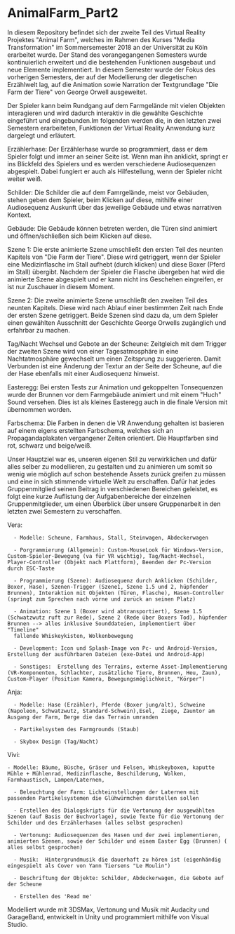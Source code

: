 # AnimalFarm_Part2


In diesem Repository befindet sich der zweite Teil des Virtual Reality Projektes "Animal Farm", welches im Rahmen des Kurses "Media Transformation" im Sommersemester 2018 an der Universität zu Köln erarbeitet wurde. Der Stand des vorangegangenen Semesters wurde kontinuierlich erweitert und die bestehenden Funktionen ausgebaut und neue Elemente implementiert.
In diesem Semester wurde der Fokus des vorherigen Semesters, der auf der Modellierung der diegetischen Erzählwelt lag, auf die Animation sowie Narration der Textgrundlage "Die Farm der Tiere" von George Orwell ausgeweitet. 

Der Spieler kann beim Rundgang auf dem Farmgelände mit vielen Objekten interagieren und wird dadurch interaktiv in die gewählte Geschichte eingeführt und eingebunden.Im folgenden werden die, in den letzten zwei Semestern erarbeiteten, Funktionen der Virtual Reality Anwendung kurz dargelegt und erläutert.


Erzählerhase: Der Erzählerhase wurde so programmiert, dass er dem Spieler folgt und immer an seiner Seite ist. Wenn man ihn anklickt, springt er ins Blickfeld des Spielers und es werden verschiedene Audiosequenzen abgespielt. Dabei fungiert er auch als Hilfestellung, wenn der Spieler nicht weiter weiß. 

Schilder: Die Schilder die auf dem Famrgelände, meist vor Gebäuden, stehen geben dem Spieler, beim Klicken auf diese, mithilfe einer Audiosequenz Auskunft über das jeweilige Gebäude und etwas narrativen Kontext.

Gebäude: Die Gebäude können betreten werden, die Türen sind animiert und öffnen/schließen sich beim Klicken auf diese.

Szene 1: Die erste animierte Szene umschließt den ersten Teil des neunten Kapitels von "Die Farm der Tiere". Diese wird getriggert, wenn der Spieler eine Medizinflasche im Stall aufhebt (durch klicken) und diese Boxer (Pferd im Stall) übergibt. Nachdem der Spieler die Flasche übergeben hat wird die animierte Szene abgespielt und er kann nicht ins Geschehen eingreifen, er ist nur Zuschauer in diesem Moment.

Szene 2: Die zweite animierte Szene umschließt den zweiten Teil des neunten Kapitels. Diese wird nach Ablauf einer bestimmten Zeit nach Ende der ersten Szene getriggert. Beide Szenen sind dazu da, um dem Spieler einen gewählten Ausschnitt der Geschichte George Orwells zugänglich und erfahrbar zu machen.

Tag/Nacht Wechsel und Gebote an der Scheune: Zeitgleich mit dem Trigger der zweiten Szene wird von einer Tagesatmosphäre in eine Nachtatmosphäre gewechselt um einen Zeitsprung zu suggerieren. Damit Verbunden ist eine Änderung der Textur an der Seite der Scheune, auf die der Hase ebenfalls mit einer Audiosequenz hinweist.

Easteregg: Bei ersten Tests zur Animation und gekoppelten Tonsequenzen wurde der Brunnen vor dem Farmgebäude animiert und mit einem "Huch" Sound versehen. Dies ist als kleines Easteregg auch in die finale Version mit übernommen worden.

Farbschema: Die Farben in denen die VR Anwendung gehalten ist basieren auf einem eigens erstellten Farbschema, welches sich an Propagandaplakaten vergangener Zeiten orientiert. Die Hauptfarben sind rot, schwarz und beige/weiß.


Unser Hauptziel war es, unseren eigenen Stil zu verwirklichen und dafür alles selber zu modellieren, zu gestalten und zu animieren um somit so wenig wie möglich auf schon bestehende Assets zurück greifen zu müssen und eine in sich stimmende virtuelle Welt zu erschaffen. Dafür hat jedes Gruppenmitglied seinen Beitrag in verschiedenen Bereichen geleistet, es folgt eine kurze Auflistung der Aufgabenbereiche der einzelnen Gruppenmitglieder, um einen Überblick über unsere Gruppenarbeit in den letzten zwei Semestern zu verschaffen.

Vera: 
      
      - Modelle: Scheune, Farmhaus, Stall, Steinwagen, Abdeckerwagen
      
      - Porgrammierung (Allgemein): Custom-MouseLook für Windows-Version, Custom-Spieler-Bewegung (va für VR wichtig), Tag/Nacht-Wechsel, Player-Controller (Objekt nach Plattform), Beenden der Pc-Version durch ESC-Taste
      
      - Programmierung (Szene): Audiosequenz durch Anklicken (Schilder, Boxer, Hase), Szenen-Trigger (Szene1, Szene 1.5 und 2, hüpfender Brunnen), Interaktion mit Objekten (Türen, Flasche), Hasen-Controller (springt zum Sprechen nach vorne und zurück an seinen Platz)
      
      - Animation: Szene 1 (Boxer wird abtransportiert), Szene 1.5 (Schwatzwutz ruft zur Rede), Szene 2 (Rede über Boxers Tod), hüpfender Brunnen --> alles inklusive Sounddateien, implementiert über "Timeline"
      fallende Whiskeykisten, Wolkenbewegung
      
      - Development: Icon und Splash-Image von Pc- und Android-Version, Erstellung der ausführbaren Dateien (exe-Datei und Android-App)
      
      - Sonstiges:  Erstellung des Terrains, externe Asset-Implementierung (VR-Komponenten, Schlachter, zusätzliche Tiere, Brunnen, Heu, Zaun), Custom-Player (Position Kamera, Bewegungsmöglichkeit, "Körper") 

Anja: 

      - Modelle: Hase (Erzähler), Pferde (Boxer jung/alt), Schweine (Napoleon, Schwatzwutz, Standard-Schwein),Esel,  Ziege, Zauntor am Ausgang der Farm, Berge die das Terrain umranden
      
      - Partikelsystem des Farmgrounds (Staub)
      
      - Skybox Design (Tag/Nacht)


Vivi:

    - Modelle: Bäume, Büsche, Gräser und Felsen, Whiskeyboxen, kaputte Mühle + Mühlenrad, Medizinflasche, Beschilderung, Wolken, Farmhaustisch, Lampen/Laternen, 

      - Beleuchtung der Farm: Lichteinstellungen der Laternen mit passenden Partikelsystemen die Glühwürmchen darstellen sollen
      
      - Erstellen des Dialogskripts für die Vertonung der ausgewählten Szenen (auf Basis der Buchvorlage), sowie Texte für die Vertonung der Schilder und des Erzählerhasen (alles selbst gesprochen)
      
      - Vertonung: Audiosequenzen des Hasen und der zwei implementieren, animierten Szenen, sowie der Schilder und einem Easter Egg (Brunnen) ( alles selbst gesprochen)
      
      - Musik:  Hintergrundmusik die dauerhaft zu hören ist (eigenhändig eingespielt als Cover von Yann Tiersens "Le Moulin")
      
      - Beschriftung der Objekte: Schilder, Abdeckerwagen, die Gebote auf der Scheune
      
      - Erstellen des 'Read me'
      
      
Modelliert wurde mit 3DSMax, Vertonung und Musik mit Audacity und GarageBand, entwickelt in Unity und programmiert mithilfe von Visual Studio.
      
